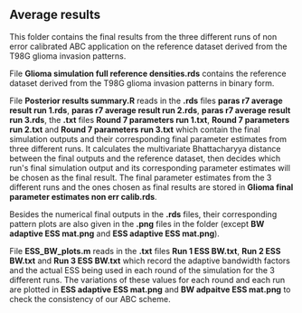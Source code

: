 ## Average results ##
This folder contains the final results from the three different runs of non error calibrated ABC application on the reference dataset derived from the T98G glioma invasion patterns. 

File **Glioma simulation full reference densities.rds** contains the reference dataset derived from the T98G glioma invasion patterns in binary form.

File **Posterior results summary.R** reads in the **.rds** files **paras r7 average result run 1.rds**, **paras r7 average result run 2.rds**, **paras r7 average result run 3.rds**, the **.txt** files **Round 7 parameters run 1.txt**, **Round 7 parameters run 2.txt** and **Round 7 parameters run 3.txt** which contain the final simulation outputs and their corresponding final parameter estimates from three different runs. It calculates the multivariate Bhattacharyya distance between the final outputs and the reference dataset, then decides which run's final simulation output and its corresponding parameter estimates will be chosen as the final result. The final parameter estimates from the 3 different runs and the ones chosen as final results are stored in **Glioma final parameter estimates non err calib.rds**.  

Besides the numerical final outputs in the **.rds** files, their corresponding pattern plots are also given in the **.png** files in the folder (except **BW adaptive ESS mat.png** and **ESS adaptive ESS mat.png**).   

File **ESS_BW_plots.m** reads in the **.txt** files **Run 1 ESS BW.txt**, **Run 2 ESS BW.txt** and **Run 3 ESS BW.txt** which record the adaptive bandwidth factors and the actual ESS being used in each round of the simulation for the 3 different runs. The variations of these values for each round and each run are plotted in **ESS adaptive ESS mat.png** and **BW adpaitve ESS mat.png** to check the consistency of our ABC scheme.  

